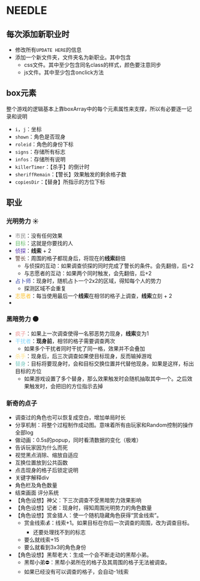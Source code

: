 # NEEDLE

## 每次添加新职业时

- 修改所有`UPDATE HERE`的信息
- 添加一个新文件夹，文件夹名为新职业。其中包含
    - css文件。其中至少包含同名class的样式，颜色要注意同步
    - js文件。其中至少包含onclick方法

## box元素

整个游戏的逻辑基本上靠boxArray中的每个元素属性来支撑，所以有必要逐一记录和说明

- `i`，`j`：坐标
- `shown`：角色是否现身
- `roleid`：角色的身份下标
- `signs`：存储所有标志
- `infos`：存储所有说明
- `killerTimer`：【杀手】的倒计时
- `sheriffRemain`：【警长】效果触发的剩余格子数
- `copiesDir`：【替身】所指示的方位下标

## 职业

### 光明势力 ☀️

- <font color="#898989">市民</font>：没有任何效果
- <font color="#66bb6a">目标</font>：这就是你要找的人
- <font color="#512da8">侦探</font>：**线索** + 2
- <font color="#5d4037">警长</font>：周围的格子都现身后，将现在的**线索**翻倍
    - 与侦探的互动：如果调查侦探的同时完成了警长的条件。会先翻倍，后+2
    - 与志愿者的互动：如果两个同时触发，会先翻倍，后+2
- <font color="#303F9F">占卜师</font>：现身时，随机占卜一个2x2的区域，得知每个人的势力
    - 探测区域不会重复
- <font color="#FBC02D">志愿者</font>：每当使用最后一个**线索**在相邻的格子上调查，**线索**立刻 + 2
- 
### 黑暗势力 🌑
- <font color="#ef9a9a">疯子</font>：如果上一次调查使得一名邪恶势力现身，**线索**变为1
- <font color="#81d4fa">干扰者</font>：**现身前**，相邻的格子需要调查两次
    - 如果多个干扰者同时干扰了同一格，效果并不会叠加
- <font color="#ffe082">杀手</font>：现身后，后三次调查如果使目标现身，反而输掉游戏
- <font color="#80CBC4">替身</font>：目标将要现身时，会和目标交换位置并代替他现身。如果是这样，标出目标的方位
    - 如果游戏设置了多个替身，那么效果触发时会随机抽取其中一个。之后效果触发时，会把旧的方位指示去掉

### 新奇的点子

- 调查过的角色也可以恢复成空白，增加单局时长
- 分享机制：将整个过程制作成动图。意味着所有由玩家和Random控制的操作全部log
- 做动画：0.5s的popup，同时看清数据的变化（极难）
- 告诉玩家因为什么而死
- 视觉黑点消除、缩放自适应
- 互换位置放到公共函数
- 点击现身的格子后锁定说明
- 关键字解释div
- 角色栏及角色数量
- 结束画面 评分系统
- 【角色设想】神父：下三次调查不受黑暗势力效果影响
- 【角色设想】记者：现身时，得知周围光明势力的角色数量
- 【角色设想】赏金猎人：使一个随机隐藏角色获得“赏金线索”。
    - 赏金线索💰：线索+1。如果目标在你后一次调查的周围，改为调查目标。
        - 还要处理找不到的标志
    - 要么就线索+15
    - 要么就看到3x3的角色身份
- 【角色设想】黑帮老大：生成一个会不断走动的黑帮小弟。
    - 黑帮小弟⛔：黑帮小弟所在的格子及其周围的格子无法被调查。
    - 如果已经没有可以调查的格子，会自动-1线索